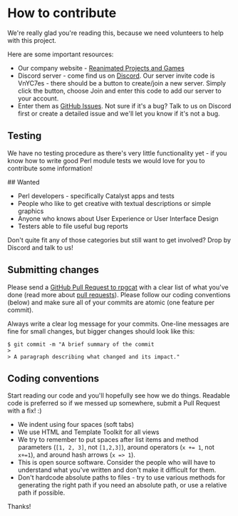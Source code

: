 # How to contribute

We're really glad you're reading this, because we need volunteers to help with this project.

Here are some important resources:

  * Our company website - [Reanimated Projects and Games](http://www.reanimated.co.uk/)
  * Discord server - come find us on [Discord](https://discordapp.com/). Our server invite code is VnYC7es - there should be a button to create/join a new server. Simply click the button, choose Join and enter this code to add our server to your account.
  * Enter them as [GitHub Issues](https://github.com/rpgwnn/rpgcat/issues). Not sure if it's a bug? Talk to us on Discord first or create a detailed issue and we'll let you know if it's not a bug.

## Testing

We have no testing procedure as there's very little functionality yet - if you know how to write good Perl module tests we would love for you to contribute some information!

## Wanted

* Perl developers - specifically Catalyst apps and tests
* People who like to get creative with textual descriptions or simple graphics
* Anyone who knows about User Experience or User Interface Design
* Testers able to file useful bug reports

Don't quite fit any of those categories but still want to get involved? Drop by Discord and talk to us!

## Submitting changes

Please send a [GitHub Pull Request to rpgcat](https://github.com/rpgwnn/rpgcat/pull/new/master) with a clear list of what you've done (read more about [pull requests](http://help.github.com/pull-requests/)). Please follow our coding conventions (below) and make sure all of your commits are atomic (one feature per commit).

Always write a clear log message for your commits. One-line messages are fine for small changes, but bigger changes should look like this:

    $ git commit -m "A brief summary of the commit
    > 
    > A paragraph describing what changed and its impact."

## Coding conventions

Start reading our code and you'll hopefully see how we do things. Readable code is preferred so if we messed up somewhere, submit a Pull Request with a fix! :)

  * We indent using four spaces (soft tabs)
  * We use HTML and Template Toolkit for all views
  * We try to remember to put spaces after list items and method parameters (`[1, 2, 3]`, not `[1,2,3]`), around operators (`x += 1`, not `x+=1`), and around hash arrows (`x => 1`).
  * This is open source software. Consider the people who will have to understand what you've written and don't make it difficult for them.
  * Don't hardcode absolute paths to files - try to use various methods for generating the right path if you need an absolute path, or use a relative path if possible.

Thanks!
